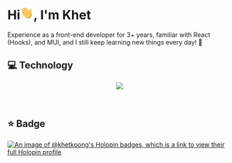 <h1>Hi<img src="https://raw.githubusercontent.com/KevinPatel04/KevinPatel04/master/Hi.gif" width="30px" height="30px">, I'm Khet </h1>
Experience as a front-end developer for 3+ years, familiar with React (Hooks), and MUI, and I still keep learning new things every day! 📖
<br />

## 💻 Technology
<p align="center">
  <a href="https://skillicons.dev">
    <img src="https://skillicons.dev/icons?i=ts,react,nextjs,firebase,git,github,materialui,vscode,figma,stackoverflow" />
  </a>
</p>
<br />

## ⭐️ Badge

[![An image of @khetkoong's Holopin badges, which is a link to view their full Holopin profile](https://holopin.me/khetkoong)](https://holopin.io/@khetkoong)

